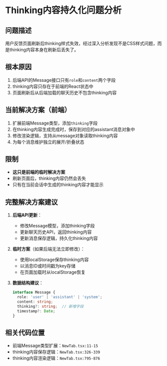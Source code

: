 # Thinking内容持久化问题分析

## 问题描述
用户反馈页面刷新后thinking样式失效，经过深入分析发现不是CSS样式问题，而是thinking内容本身在刷新后丢失了。

## 根本原因
1. 后端API的Message接口只有`role`和`content`两个字段
2. thinking内容只存在于前端的React状态中
3. 页面刷新后从后端加载的聊天历史不包含thinking内容

## 当前解决方案（前端）
1. 扩展前端Message类型，添加`thinking`字段
2. 在thinking内容生成完成时，保存到对应的assistant消息对象中
3. 修改渲染逻辑，支持从message对象读取thinking内容
4. 为每个消息维护独立的展开/折叠状态

## 限制
- **这只是前端的临时解决方案**
- 刷新页面后，thinking内容仍然会丢失
- 只有在当前会话中生成的thinking内容才能显示

## 完整解决方案建议
1. **后端API更新**：
   - 修改Message模型，添加thinking字段
   - 更新聊天历史API，返回thinking内容
   - 更新消息保存逻辑，持久化thinking内容

2. **临时方案**（如果后端无法立即修改）：
   - 使用localStorage保存thinking内容
   - 以消息ID或时间戳为key存储
   - 在页面加载时从localStorage恢复

3. **数据结构建议**：
   ```typescript
   interface Message {
     role: 'user' | 'assistant' | 'system';
     content: string;
     thinking?: string;  // 新增字段
     timestamp?: Date;
   }
   ```

## 相关代码位置
- 前端Message类型扩展：`NewTab.tsx:11-15`
- thinking内容保存逻辑：`NewTab.tsx:326-339`
- thinking内容渲染逻辑：`NewTab.tsx:795-876`